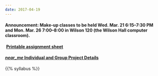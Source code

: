 ```yaml
---
date: 2017-04-19
---
```


#### **Announcement:** Make-up classes to be held Wed. Mar. 21 6:15&ndash;7:30 PM  and Mon. Mar. 26 7:00&ndash;8:00 in Wilson 120 (the Wilson Hall computer classroom).

#### <a href="/assignment/EES_4760_5760_Assignments.pdf" target="_blank"><i class="fa fa-file-pdf-o" style="margin-right:0.25em;"></i> **Printable assignment sheet**</a>

#### <a href="https://www.ees4760.jgilligan.org/projects/"><i class="material-icons">near_me</i> **Individual and Group Project Details**</a>

{{% syllabus %}}
